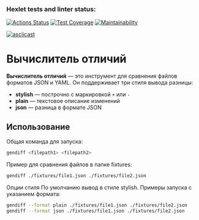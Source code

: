 ### Hexlet tests and linter status:

[![Actions Status](https://github.com/Kos1la/backend-project-46/actions/workflows/hexlet-check.yml/badge.svg)](https://github.com/Kos1la/backend-project-46/actions)
[![Test Coverage](https://api.codeclimate.com/v1/badges/108244df960d0abe7e8a/test_coverage)](https://codeclimate.com/github/Kos1la/backend-project-46/test_coverage)
[![Maintainability](https://api.codeclimate.com/v1/badges/108244df960d0abe7e8a/maintainability)](https://codeclimate.com/github/Kos1la/backend-project-46/maintainability)

[![asciicast](https://asciinema.org/a/3XeXIotmroB7gmGu3aOV2Zk8M.svg)](https://asciinema.org/a/3XeXIotmroB7gmGu3aOV2Zk8M)

# Вычислитель отличий

**Вычислитель отличий** — это инструмент для сравнения файлов форматов JSON и YAML. Он поддерживает три стиля вывода разницы:

- **stylish** — построчно с маркировкой `+` или `-`
- **plain** — текстовое описание изменений
- **json** — разница в формате JSON

## Использование

Общая команда для запуска:

```bash
gendiff <filepath1> <filepath2>
```

Пример для сравнения файлов в папке fixtures:

```bash
gendiff ./fixtures/file1.json ./fixtures/file2.json
```

Опции стиля
По умолчанию вывод в стиле stylish. Примеры запуска с указанием формата:

```bash
gendiff --format plain ./fixtures/file1.json ./fixtures/file2.json
gendiff --format json ./fixtures/file1.json ./fixtures/file2.json
```
